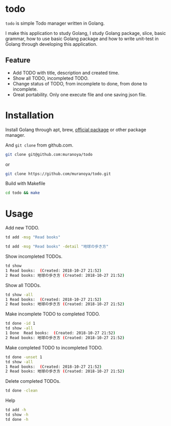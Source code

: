 # todo
`todo` is simple Todo manager written in Golang.

I make this application to study Golang, I study Golang package, slice, basic grammar, how to use basic Golang package and how to write unit-test in Golang through developing this application.

## Feature

- Add TODO with title, description and created time.
- Show all TODO, incompleted TODO.
- Change status of TODO, from incomplete to done, from done to incomplete.
- Great portability. Only one execute file and one saving json file.

# Installation

Install Golang through apt, brew, [official package](https://golang.org/) or other package manager.

And `git clone` from github.com.

```bash
git clone git@github.com:muranoya/todo
```

or

```bash
git clone https://github.com/muranoya/todo.git
```

Build with Makefile

```bash
cd todo && make
```

# Usage

Add new TODO.

```bash
td add -msg "Read books"
```

```bash
td add -msg "Read books" -detail "地球の歩き方"
```

Show incompleted TODOs.

```bash
td show
1 Read books:  (Created: 2018-10-27 21:52)
2 Read books: 地球の歩き方 (Created: 2018-10-27 21:52)
```

Show all TODOs.

```bash
td show -all
1 Read books:  (Created: 2018-10-27 21:52)
2 Read books: 地球の歩き方 (Created: 2018-10-27 21:52)
```

Make incomplete TODO to completed TODO.

```bash
td done -id 1
td show -all
1 Done	Read books:  (Created: 2018-10-27 21:52)
2 Read books: 地球の歩き方 (Created: 2018-10-27 21:52)
```

Make completed TODO to incompleted TODO.

```bash
td done -unset 1
td show -all
1 Read books:  (Created: 2018-10-27 21:52)
2 Read books: 地球の歩き方 (Created: 2018-10-27 21:52)
```

Delete completed TODOs.

```bash
td done -clean
```

Help

```bash
td add -h
td show -h
td done -h
```

